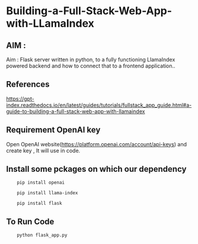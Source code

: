 # Building-a-Full-Stack-Web-App-with-LLamaIndex
## AIM : 
Aim : Flask server written in python, to a fully functioning LlamaIndex powered backend and how to connect that to a frontend application..

## References
  https://gpt-index.readthedocs.io/en/latest/guides/tutorials/fullstack_app_guide.html#a-guide-to-building-a-full-stack-web-app-with-llamaindex

## Requirement OpenAI key
Open OpenAI website(https://platform.openai.com/account/api-keys) and create key , It will use in code.

## Install some pckages on which our dependency

        pip install openai

        pip install llama-index 

        pip install flask 
## To Run Code 
        python flask_app.py 
